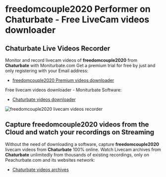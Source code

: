 # freedomcouple2020 Performer on Chaturbate - Free LiveCam videos downloader

## Chaturbate Live Videos Recorder

Monitor and record livecam videos of **freedomcouple2020** from **Chaturbate** with Moniturbate.com
Get a premium trial for free by just and only registering with your Email address:
* [freedomcouple2020 Premium videos downloader](https://moniturbate.com/request-demo-licence-key.html)

Free livecam videos downloader - Moniturbate Software:
* [Chaturbate videos downloader](https://moniturbate.com/moniturbate-download-software.html)

![freedomcouple2020 livecam videos recorder](https://peachurnet.com/templates/moniturbate-software.png)


## Capture freedomcouple2020 videos from the Cloud and watch your recordings on Streaming

Without the need of downloading a software, capture **freedomcouple2020** livecam videos from **Chaturbate** 100% online.
Watch Livecam archives from **Chaturbate** unlimitedly from thousands of existing recordings, only on Peachurbate.com and its websites network:
* [Chaturbate videos archives](https://peachurnet.com/)